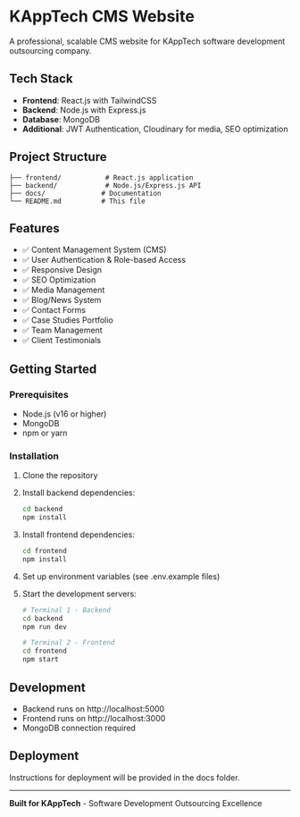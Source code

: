 # KAppTech CMS Website

A professional, scalable CMS website for KAppTech software development outsourcing company.

## Tech Stack

- **Frontend**: React.js with TailwindCSS
- **Backend**: Node.js with Express.js
- **Database**: MongoDB
- **Additional**: JWT Authentication, Cloudinary for media, SEO optimization

## Project Structure

```
├── frontend/           # React.js application
├── backend/            # Node.js/Express.js API
├── docs/              # Documentation
└── README.md          # This file
```

## Features

- ✅ Content Management System (CMS)
- ✅ User Authentication & Role-based Access
- ✅ Responsive Design
- ✅ SEO Optimization
- ✅ Media Management
- ✅ Blog/News System
- ✅ Contact Forms
- ✅ Case Studies Portfolio
- ✅ Team Management
- ✅ Client Testimonials

## Getting Started

### Prerequisites

- Node.js (v16 or higher)
- MongoDB
- npm or yarn

### Installation

1. Clone the repository
2. Install backend dependencies:
   ```bash
   cd backend
   npm install
   ```

3. Install frontend dependencies:
   ```bash
   cd frontend
   npm install
   ```

4. Set up environment variables (see .env.example files)

5. Start the development servers:
   ```bash
   # Terminal 1 - Backend
   cd backend
   npm run dev

   # Terminal 2 - Frontend
   cd frontend
   npm start
   ```

## Development

- Backend runs on http://localhost:5000
- Frontend runs on http://localhost:3000
- MongoDB connection required

## Deployment

Instructions for deployment will be provided in the docs folder.

---

**Built for KAppTech** - Software Development Outsourcing Excellence
